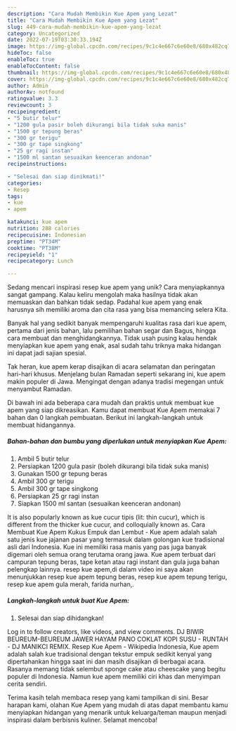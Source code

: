 ```yaml
---
description: "Cara Mudah Membikin Kue Apem yang Lezat"
title: "Cara Mudah Membikin Kue Apem yang Lezat"
slug: 449-cara-mudah-membikin-kue-apem-yang-lezat
category: Uncategorized
date: 2022-07-19T03:30:33.194Z
image: https://img-global.cpcdn.com/recipes/9c1c4e667c6e60e8/680x482cq70/kue-apem-foto-resep-utama.jpg
hideToc: false
enableToc: true
enableTocContent: false
thumbnail: https://img-global.cpcdn.com/recipes/9c1c4e667c6e60e8/680x482cq70/kue-apem-foto-resep-utama.jpg
cover: https://img-global.cpcdn.com/recipes/9c1c4e667c6e60e8/680x482cq70/kue-apem-foto-resep-utama.jpg
author: Admin
authorAv: notfound
ratingvalue: 3.3
reviewcount: 3
recipeingredient:
- "5 butir telur"
- "1200 gula pasir boleh dikurangi bila tidak suka manis"
- "1500 gr tepung beras"
- "300 gr terigu"
- "300 gr tape singkong"
- "25 gr ragi instan"
- "1500 ml santan sesuaikan keenceran andonan"
recipeinstructions:

- "Selesai dan siap dinikmati!"
categories:
- Resep
tags:
- kue
- apem

katakunci: kue apem 
nutrition: 288 calories
recipecuisine: Indonesian
preptime: "PT34M"
cooktime: "PT38M"
recipeyield: "1"
recipecategory: Lunch

---
```





Sedang mencari inspirasi resep kue apem yang unik? Cara menyiapkannya sangat gampang. Kalau keliru mengolah maka hasilnya tidak akan memuaskan dan bahkan tidak sedap. Padahal kue apem yang enak harusnya sih memiliki aroma dan cita rasa yang bisa memancing selera Kita.





Banyak hal yang sedikit banyak mempengaruhi kualitas rasa dari kue apem, pertama dari jenis bahan, lalu pemilihan bahan segar dan Bagus, hingga cara membuat dan menghidangkannya. Tidak usah pusing kalau hendak menyiapkan kue apem yang enak,      asal sudah tahu triknya maka hidangan ini dapat jadi sajian spesial.














Tak heran, kue apem kerap disajikan di acara selamatan dan peringatan hari-hari khusus. Menjelang bulan Ramadan seperti sekarang ini, kue apem makin populer di Jawa. Mengingat dengan adanya tradisi megengan untuk menyambut Ramadan.






Di bawah ini ada beberapa cara mudah dan praktis untuk membuat kue apem yang siap dikreasikan. Kamu dapat membuat Kue Apem memakai 7 bahan dan 0 langkah pembuatan. Berikut ini langkah-langkah untuk membuat hidangannya.

<!--inarticleads1-->

##### Bahan-bahan dan bumbu yang diperlukan untuk menyiapkan Kue Apem:

1. Ambil 5 butir telur
1. Persiapkan 1200 gula pasir (boleh dikurangi bila tidak suka manis)
1. Gunakan 1500 gr tepung beras
1. Ambil 300 gr terigu
1. Ambil 300 gr tape singkong
1. Persiapkan 25 gr ragi instan
1. Siapkan 1500 ml santan (sesuaikan keenceran andonan)


It is also popularly known as kue cucur tipis (lit: thin cucur), which is different from the thicker kue cucur, and colloquially known as. Cara Membuat Kue Apem Kukus Empuk dan Lembut - Kue apem adalah salah satu jenis kue jajanan pasar yang termasuk dalam golongan kue tradisional asli dari Indonesia. Kue ini memiliki rasa manis yang pas juga banyak digemari oleh semua orang terutama orang jawa. Kue apem terbuat dari campuran tepung beras, tape ketan atau ragi instant dan gula juga bahan pelengkap lainnya. resep kue apem,di dalam video ini saya akan menunjukkan resep kue apem tepung beras, resep kue apem tepung terigu, resep kue apem gula merah, farida nurhan,. 

<!--inarticleads2-->

##### Langkah-langkah untuk buat Kue Apem:


1. Selesai dan siap dihidangkan!

Log in to follow creators, like videos, and view comments. DJ BIWIR BEUREUM-BEUREUM JAWER HAYAM PANO COKLAT KOPI SUSU - RUNTAH - DJ MANIKCI REMIX. Resep Kue Apem - Wikipedia Indonesia, Kue apem adalah salah kue tradisional dengan tekstur empuk sedikit kenyal yang dipertahankan hingga saat ini dan masih disajikan di berbagai acara. Rasanya memang tidak selembut sponge cake atau cheescake yang begitu populer di Indonesia. Namun kue apem memiliki ciri khas dan menyimpan cerita sendiri. 

Terima kasih telah membaca resep yang kami tampilkan di sini. Besar harapan kami, olahan Kue Apem yang mudah di atas dapat membantu kamu menyiapkan hidangan yang menarik untuk keluarga/teman maupun menjadi inspirasi dalam berbisnis kuliner. Selamat mencoba!
